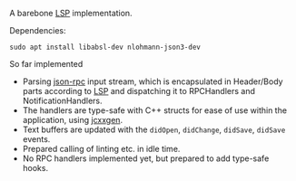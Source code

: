 A barebone [LSP] implementation.

Dependencies:

```
sudo apt install libabsl-dev nlohmann-json3-dev
```

So far implemented

  * Parsing [json-rpc] input stream, which is encapsulated in Header/Body
    parts according to [LSP] and dispatching it to RPCHandlers and
    NotificationHandlers.
  * The handlers are type-safe with C++ structs for ease of use within
    the application, using [jcxxgen].
  * Text buffers are updated with the
    `didOpen`, `didChange`, `didSave`, `didSave` events.
  * Prepared calling of linting etc. in idle time.
  * No RPC handlers implemented yet, but prepared to add type-safe hooks.

[LSP]: https://microsoft.github.io/language-server-protocol/specifications/specification-current/
[json-rpc]: https://www.jsonrpc.org/specification
[jcxxgen]: https://github.com/hzeller/jcxxgen
